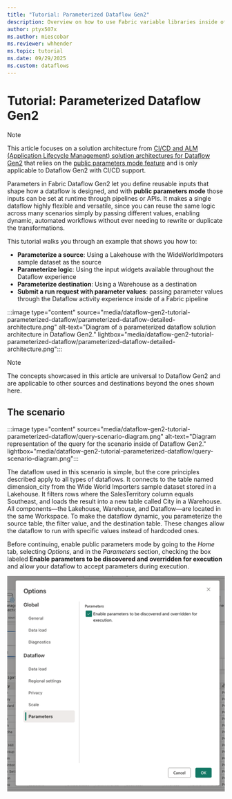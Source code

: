 ```yaml
---
title: "Tutorial: Parameterized Dataflow Gen2"
description: Overview on how to use Fabric variable libraries inside of a Dataflow Gen2 with CI/CD.
author: ptyx507x
ms.author: miescobar
ms.reviewer: whhender
ms.topic: tutorial
ms.date: 09/29/2025
ms.custom: dataflows
---
```


# Tutorial: Parameterized Dataflow Gen2

>[!NOTE]
>This article focuses on a solution architecture from [CI/CD and ALM (Application Lifecycle Management) solution architectures for Dataflow Gen2](dataflow-gen2-cicd-alm-solution-architecture.md) that relies on the [public parameters mode feature](dataflow-parameters.md) and is only applicable to Dataflow Gen2 with CI/CD support.

Parameters in Fabric Dataflow Gen2 let you define reusable inputs that shape how a dataflow is designed, and with **public parameters mode** those inputs can be set at runtime through pipelines or APIs. It makes a single dataflow highly flexible and versatile, since you can reuse the same logic across many scenarios simply by passing different values, enabling dynamic, automated workflows without ever needing to rewrite or duplicate the transformations.

This tutorial walks you through an example that shows you how to:
* **Parameterize a source**: Using a Lakehouse with the WideWorldImpoters sample dataset as the source
* **Parameterize logic**: Using the input widgets available throughout the Dataflow experience
* **Parameterize destination**: Using a Warehouse as a destination 
* **Submit a run request with parameter values**: passing parameter values through the Dataflow activity experience inside of a Fabric pipeline

:::image type="content" source="media/dataflow-gen2-tutorial-parameterized-dataflow/parameterized-dataflow-detailed-architecture.png" alt-text="Diagram of a parameterized dataflow solution architecture in Dataflow Gen2." lightbox="media/dataflow-gen2-tutorial-parameterized-dataflow/parameterized-dataflow-detailed-architecture.png":::

>[!NOTE]
> The concepts showcased in this article are universal to Dataflow Gen2 and are applicable to other sources and destinations beyond the ones shown here.

## The scenario

:::image type="content" source="media/dataflow-gen2-tutorial-parameterized-dataflow/query-scenario-diagram.png" alt-text="Diagram representation of the query for the scenario inside of Dataflow Gen2." lightbox="media/dataflow-gen2-tutorial-parameterized-dataflow/query-scenario-diagram.png":::

The dataflow used in this scenario is simple, but the core principles described apply to all types of dataflows. It connects to the table named dimension_city from the Wide World Importers sample dataset stored in a Lakehouse. It filters rows where the SalesTerritory column equals Southeast, and loads the result into a new table called City in a Warehouse. All components—the Lakehouse, Warehouse, and Dataflow—are located in the same Workspace.
To make the dataflow dynamic, you parameterize the source table, the filter value, and the destination table. These changes allow the dataflow to run with specific values instead of hardcoded ones. 

Before continuing, enable public parameters mode by going to the *Home* tab, selecting *Options*, and in the *Parameters* section, checking the box labeled **Enable parameters to be discovered and overridden for execution** and allow your dataflow to accept parameters during execution.

![Screenshot of the options dialog in Dataflow Gen2 with the Parameters section showing the "Enable to be discovered and overriden for execution" setting](media/dataflow-gen2-tutorial-parameterized-dataflow/parameters-options.png)